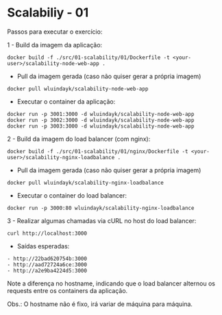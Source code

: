 # Scalabiliy - 01

Passos para executar o exercício:

1 - Build da imagem da aplicação:
``` shell
docker build -f ./src/01-scalability/01/Dockerfile -t <your-user>/scalability-node-web-app .
```

* Pull da imagem gerada (caso não quiser gerar a própria imagem)
``` shell
docker pull wluindayk/scalability-node-web-app
```

* Executar o container da aplicação:
``` shell
docker run -p 3001:3000 -d wluindayk/scalability-node-web-app
docker run -p 3002:3000 -d wluindayk/scalability-node-web-app
docker run -p 3003:3000 -d wluindayk/scalability-node-web-app
```

2 - Build da imagem do load balancer (com nginx):
``` shell
docker build -f ./src/01-scalability/01/nginx/Dockerfile -t <your-user>/scalability-nginx-loadbalance .
```

* Pull da imagem gerada (caso não quiser gerar a própria imagem)
``` shell
docker pull wluindayk/scalability-nginx-loadbalance
```

* Executar o container do load balancer:
``` shell
docker run -p 3000:80 wluindayk/scalability-nginx-loadbalance
```

3 - Realizar algumas chamadas via cURL no host do load balancer:
``` shell
curl http://localhost:3000
```

* Saídas esperadas:
``` shell
- http://22bad620754b:3000
- http://aad72724a6ce:3000
- http://a2e9ba4224d5:3000
```
Note a diferença no hostname, indicando que o load balancer alternou os requests entre os containers da aplicação.

Obs.: O hostname não é fixo, irá variar de máquina para máquina.